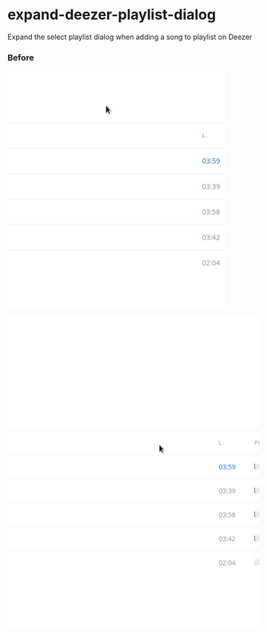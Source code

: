 # expand-deezer-playlist-dialog

Expand the select playlist dialog when adding a song to playlist on Deezer

### Before

![This extension is only a minor visual update, so this should not be useful for you, but you can try it anyway, this is a gif of without my extension: a small dialog to select the playlist you want to add the song into](https://raw.githubusercontent.com/antonin-lebrard/expand-deezer-playlist-dialog/master/after.gif)

![this is a gif of with my extension: a longer dialog to select the playlist you want to add the song into](https://raw.githubusercontent.com/antonin-lebrard/expand-deezer-playlist-dialog/master/before.gif)
